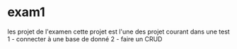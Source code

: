 # exam1
les projet de l'examen
cette projet est l'une des projet courant dans une test
1 - connecter à une base de donné
2 - faire un CRUD
